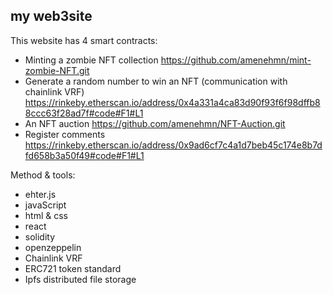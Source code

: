 ## my web3site

This website has 4 smart contracts:
 - Minting a zombie NFT collection https://github.com/amenehmn/mint-zombie-NFT.git
 - Generate a random number to win an NFT (communication with chainlink VRF) https://rinkeby.etherscan.io/address/0x4a331a4ca83d90f93f6f98dffb88ccc63f28ad7f#code#F1#L1
 - An NFT auction https://github.com/amenehmn/NFT-Auction.git
 - Register comments https://rinkeby.etherscan.io/address/0x9ad6cf7c4a1d7beb45c174e8b7dfd658b3a50f49#code#F1#L1
 
 Method & tools:
  - ehter.js
  - javaScript
  - html & css
  - react
  - solidity
  - openzeppelin
  - Chainlink VRF
  - ERC721 token standard
  - Ipfs distributed file storage
  


